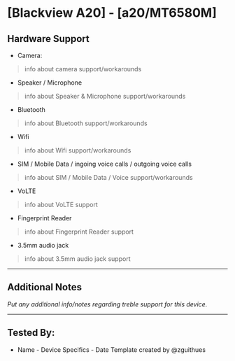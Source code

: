# [Blackview A20] - [a20/MT6580M]
 ## Hardware Support
 * Camera:
> info about camera support/workarounds
 * Speaker / Microphone
> info about Speaker & Microphone support/workarounds
 * Bluetooth
> info about Bluetooth support/workarounds
 * Wifi
> info about Wifi support/workarounds
 * SIM / Mobile Data / ingoing voice calls / outgoing voice calls
> info about SIM / Mobile Data / Voice support/workarounds
 * VoLTE
> info about VoLTE support
 * Fingerprint Reader
> info about Fingerprint Reader support
 * 3.5mm audio jack
> info about 3.5mm audio jack support
 ***
## Additional Notes
 _Put any additional info/notes regarding treble support for this device._
 ***
 ## Tested By:
* Name - Device Specifics - Date
 Template created by @zguithues